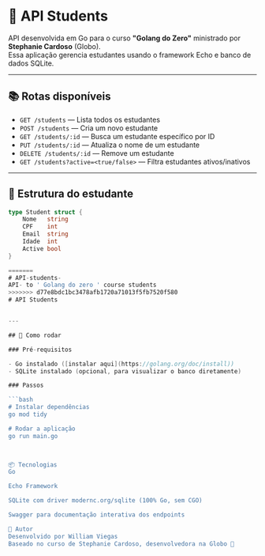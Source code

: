 # 🧠 API Students

API desenvolvida em Go para o curso **"Golang do Zero"** ministrado por **Stephanie Cardoso** (Globo).  
Essa aplicação gerencia estudantes usando o framework Echo e banco de dados SQLite.

---

## 📚 Rotas disponíveis

- `GET /students` — Lista todos os estudantes
- `POST /students` — Cria um novo estudante
- `GET /students/:id` — Busca um estudante específico por ID
- `PUT /students/:id` — Atualiza o nome de um estudante
- `DELETE /students/:id` — Remove um estudante
- `GET /students?active=<true/false>` — Filtra estudantes ativos/inativos

---

## 🧬 Estrutura do estudante

```go
type Student struct {
    Nome   string
    CPF    int
    Email  string
    Idade  int
    Active bool
}

=======
# API-students-
API- to ' Golang do zero ' course students
>>>>>>> d77e8bdc1bc3478afb1720a71013f5fb7520f580
# API Students


---

## 🚀 Como rodar

### Pré-requisitos

- Go instalado ([instalar aqui](https://golang.org/doc/install))
- SQLite instalado (opcional, para visualizar o banco diretamente)

### Passos

```bash
# Instalar dependências
go mod tidy

# Rodar a aplicação
go run main.go 

 

📦 Tecnologias
Go

Echo Framework

SQLite com driver modernc.org/sqlite (100% Go, sem CGO)

Swagger para documentação interativa dos endpoints

📄 Autor
Desenvolvido por William Viegas 
Baseado no curso de Stephanie Cardoso, desenvolvedora na Globo 🚀

